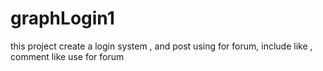# graphLogin1
this project create a login system , and post using for forum, include like , comment like use for forum
